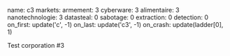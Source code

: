 name: c3
markets:
    armement: 3
    cyberware: 3
    alimentaire: 3
    nanotechnologie: 3
datasteal: 0
sabotage: 0
extraction: 0
detection: 0
on_first:
    update('c', -1)
on_last:
    update('c3', -1)
on_crash:
    update(ladder[0], 1)

Test corporation #3
